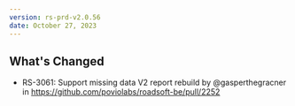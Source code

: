 ```yaml
---
version: rs-prd-v2.0.56
date: October 27, 2023
---
```


## What's Changed
* RS-3061: Support missing data V2 report rebuild by @gasperthegracner in https://github.com/poviolabs/roadsoft-be/pull/2252